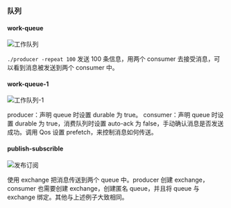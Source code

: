 ### 队列

#### work-queue

![工作队列](https://www.rabbitmq.com/img/tutorials/python-two.png)

`./producer -repeat 100` 发送 100 条信息，用两个 consumer 去接受消息，可以看到消息被发送到两个 consumer 中。

#### work-queue-1

![工作队列-1](https://www.rabbitmq.com/img/tutorials/prefetch-count.png)

producer：声明 queue 时设置 durable 为 true。
consumer：声明 queue 时设置 durable 为 true，消费队列时设置 auto-ack 为 false，手动确认消息是否发送成功。调用 Qos 设置 prefetch，来控制消息如何传送。

#### publish-subscrible

![发布订阅](https://www.rabbitmq.com/img/tutorials/exchanges.png)

使用 exchange 把消息传送到两个 queue 中。producer 创建 exchange，consumer 也需要创建 exchange，创建匿名 queue，并且将 queue 与 exchange 绑定。其他与上述例子大致相同。
